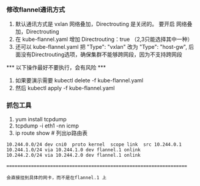 ### 修改flannel通讯方式
1. 默认通讯方式是 vxlan 网络叠加，Directrouting 是关闭的。 要开启 网络叠加，Directrouting
2. 在 kube-flannel.yaml 增加 Directrouting：true （2,3只能选择其中一种）
3. 还可以 kube-flannel.yaml 把 "Type": "vxlan" 改为 "Type": "host-gw", 后面没有Directrouting选项，确保集群不能够跨网段，因为不支持跨网段

*** 以下操作最好不要执行，会有风险 ***
1. 如果要演示需要 kubectl delete -f kube-flannel.yaml
2. 然后 kubectl apply -f kube-flannel.yaml

### 抓包工具
1. yum install tcpdump
2. tcpdump -i eth1 -nn icmp
3. ip route show # 列出ip路由表

```
10.244.0.0/24 dev cni0  proto kernel  scope link  src 10.244.0.1 
10.244.1.0/24 via 10.244.1.0 dev flannel.1 onlink 
10.244.2.0/24 via 10.244.2.0 dev flannel.1 onlink 

==================================================================

会直接挂到具体的网卡，而不是在flannel.1 上

```

 